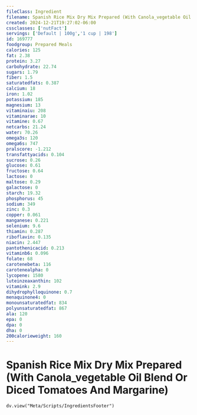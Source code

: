 ```yaml
---
fileClass: Ingredient
filename: Spanish Rice Mix Dry Mix Prepared (With Canola_vegetable Oil Blend Or Diced Tomatoes And Margarine)
created: 2024-12-21T19:27:02-06:00
cssclasses: ['nutFact']
servings: ['Default | 100g','1 cup | 198']
id: 169777
foodgroup: Prepared Meals
calories: 125
fat: 2.38
protein: 3.27
carbohydrate: 22.74
sugars: 1.79
fiber: 1.5
saturatedfats: 0.387
calcium: 18
iron: 1.02
potassium: 185
magnesium: 13
vitaminaiu: 208
vitaminarae: 10
vitamine: 0.67
netcarbs: 21.24
water: 70.26
omega3s: 120
omega6s: 747
pralscore: -1.212
transfattyacids: 0.104
sucrose: 0.26
glucose: 0.61
fructose: 0.64
lactose: 0
maltose: 0.29
galactose: 0
starch: 19.32
phosphorus: 45
sodium: 349
zinc: 0.3
copper: 0.061
manganese: 0.221
selenium: 9.6
thiamin: 0.287
riboflavin: 0.135
niacin: 2.447
pantothenicacid: 0.213
vitaminb6: 0.096
folate: 68
carotenebeta: 116
carotenealpha: 0
lycopene: 1580
luteinzeaxanthin: 102
vitamink: 2.9
dihydrophylloquinone: 0.7
menaquinone4: 0
monounsaturatedfat: 834
polyunsaturatedfat: 867
ala: 120
epa: 0
dpa: 0
dha: 0
200calorieweight: 160
---
```


# Spanish Rice Mix Dry Mix Prepared (With Canola_vegetable Oil Blend Or Diced Tomatoes And Margarine)

```dataviewjs
dv.view("Meta/Scripts/IngredientsFooter")
```